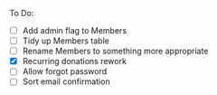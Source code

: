 To Do:

- [ ] Add admin flag to Members
- [ ] Tidy up Members table
- [ ] Rename Members to something more appropriate
- [x] Recurring donations rework
- [ ] Allow forgot password
- [ ] Sort email confirmation
